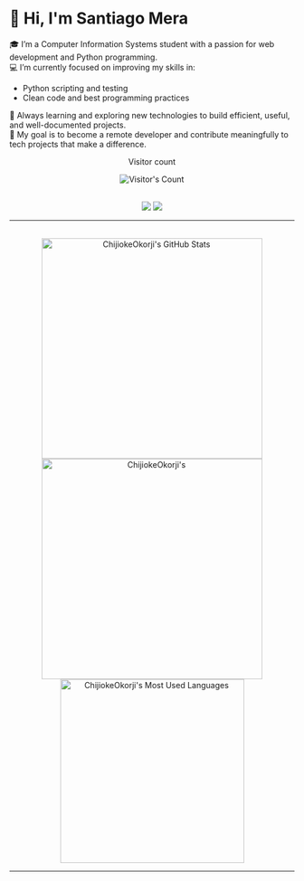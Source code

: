 # 👋 Hi, I'm Santiago Mera

🎓 I’m a Computer Information Systems student with a passion for web development and Python programming.  
💻 I’m currently focused on improving my skills in:
- Python scripting and testing
- Clean code and best programming practices

🌱 Always learning and exploring new technologies to build efficient, useful, and well-documented projects.  
📌 My goal is to become a remote developer and contribute meaningfully to tech projects that make a difference.


<div align="center"> 
  <p>Visitor count</p>
  <img src="https://profile-counter.glitch.me/s-mera/count.svg" alt="Visitor's Count" />
</div>


<br>

<p align="center">
  <img src="https://skillicons.dev/icons?i=java,spring,ts,nodejs,react,nextjs,mongodb,postgres,prisma" />
  <img src="https://skillicons.dev/icons?i=html,css,sass,tailwind,js,vue,redux,d3,git,postman,figma" />
</p>

<hr>

<br>

<div align=center>
  <img width=390 src="https://github-readme-stats.vercel.app/api?username=chijiokeokorji&theme=transparent&count_private=true&show_icons=true&rank_icon=github&locale=en" alt="ChijiokeOkorji's GitHub Stats" />
  <img width=390 src="https://github-readme-streak-stats.herokuapp.com/?user=chijiokeokorji&theme=transparent&count_private=true&border_radius=10&locale=en" alt="ChijiokeOkorji's" />
  <img width=325 src="https://github-readme-stats.vercel.app/api/top-langs?username=chijiokeokorji&theme=transparent&layout=donut&hide=css&langs_count=8&border_radius=10&show_icons=true&locale=en" alt="ChijiokeOkorji's Most Used Languages" />
</div>

<hr>

